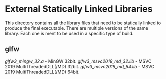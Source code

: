 # External Statically Linked Libraries

This directory contains all the library files that need to be statically linked to produce the final executable. There are multiple versions of the same library. Each one is ment to be used in a specific type of build.

## glfw
*glfw3_mingw_32.a* - MinGW 32bit.
*glfw3_msvc2019_md_32.lib* - MSVC 2019 MultiThreadedDLL(/MD) 32bit.
*glfw3_msvc2019_md_64.lib* - MSVC 2019 MultiThreadedDLL(/MD) 64bit. 
